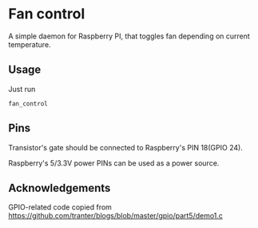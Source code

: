 # Fan control
A simple daemon for Raspberry PI, that toggles fan depending on current temperature.

## Usage
Just run 

```fan_control```

## Pins
Transistor's gate should be connected to Raspberry's PIN 18(GPIO 24).

Raspberry's 5/3.3V power PINs can be used as a power source.

## Acknowledgements
GPIO-related code copied from https://github.com/tranter/blogs/blob/master/gpio/part5/demo1.c